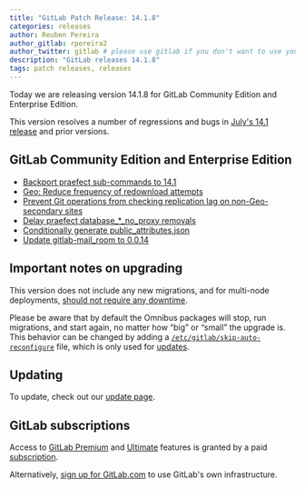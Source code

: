 ```yaml
---
title: "GitLab Patch Release: 14.1.8"
categories: releases
author: Reuben Pereira
author_gitlab: rpereira2
author_twitter: gitlab # please use gitlab if you don't want to use your own
description: "GitLab releases 14.1.8"
tags: patch releases, releases
---
```


<!-- For detailed instructions on how to complete this, please see https://gitlab.com/gitlab-org/release/docs/blob/master/general/patch/blog-post.md -->

Today we are releasing version 14.1.8 for GitLab Community Edition and Enterprise Edition.

This version resolves a number of regressions and bugs in
[July's 14.1 release](/releases/2021/07/22/gitlab-14-1-released/) and
prior versions.

## GitLab Community Edition and Enterprise Edition

* [Backport praefect sub-commands to 14.1](https://gitlab.com/gitlab-org/gitaly/-/merge_requests/4061)
* [Geo: Reduce frequency of redownload attempts](https://gitlab.com/gitlab-org/gitlab/-/merge_requests/70329)
* [Prevent Git operations from checking replication lag on non-Geo-secondary sites](https://gitlab.com/gitlab-org/gitlab/-/merge_requests/73952)
* [Delay praefect database_*_no_proxy removals](https://gitlab.com/gitlab-org/omnibus-gitlab/-/merge_requests/5647)
* [Conditionally generate public_attributes.json](https://gitlab.com/gitlab-org/omnibus-gitlab/-/merge_requests/5674)
* [Update gitlab-mail_room to 0.0.14](https://gitlab.com/gitlab-org/omnibus-gitlab/-/merge_requests/5687)

## Important notes on upgrading

This version does not include any new migrations, and for multi-node deployments, [should not require any downtime](https://docs.gitlab.com/ee/update/#upgrading-without-downtime).

Please be aware that by default the Omnibus packages will stop, run migrations,
and start again, no matter how “big” or “small” the upgrade is. This behavior
can be changed by adding a [`/etc/gitlab/skip-auto-reconfigure`](http://docs.gitlab.com/omnibus/update/README.html) file,
which is only used for [updates](https://docs.gitlab.com/omnibus/update/README.html).

## Updating

To update, check out our [update page](/update/).

## GitLab subscriptions

Access to [GitLab Premium](/pricing/premium/) and [Ultimate](/pricing/ultimate/) features is granted by a paid [subscription](/pricing/).

Alternatively, [sign up for GitLab.com](https://gitlab.com/users/sign_in)
to use GitLab's own infrastructure.
